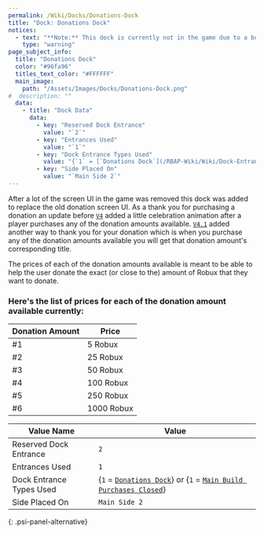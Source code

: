 ```yaml
---
permalink: /Wiki/Docks/Donations-Dock
title: "Dock: Donations Dock"
notices:
  - text: "**Note:** This dock is currently not in the game due to a bug on Roblox's end. It is unknown when or if it's going to be fixed."
    type: "warning"
page_subject_info:
  title: "Donations Dock"
  color: "#96fa96"
  titles_text_color: "#FFFFFF"
  main_image:
    path: "/Assets/Images/Docks/Donations-Dock.png"
#  description: ""
  data:
    - title: "Dock Data"
      data:
        - key: "Reserved Dock Entrance"
          value: "`2`"
        - key: "Entrances Used"
          value: "`1`"
        - key: "Dock Entrance Types Used"
          value: "{`1` = [`Donations Dock`](/RBAP-Wiki/Wiki/Dock-Entrance-Types/Donations-Dock)} or {`1` = [`Main Build Purchases Closed`](/RBAP-Wiki/Wiki/Dock-Entrance-Types/Main-Build-Purchases-Closed)}"
        - key: "Side Placed On"
          value: "`Main Side 2`"
---
```


After a lot of the screen UI in the game was removed this dock was added to replace the old donation screen UI. As a thank you for purchasing a donation an update before [`V4`](/RBAP-Wiki/Posts/Update-Log/4-0-0) added a little celebration animation after a player purchases any of the donation amounts available. [`V4.1`](/RBAP-Wiki/Posts/Update-Log/4-1-0) added another way to thank you for your donation which is when you purchase any of the donation amounts available you will get that donation amount's corresponding title.

The prices of each of the donation amounts available is meant to be able to help the user donate the exact (or close to the) amount of Robux that they want to donate.

### Here's the list of prices for each of the donation amount available currently:

| Donation Amount | Price |
|-|-|
| #1 | 5 Robux |
| #2 | 25 Robux |
| #3 | 50 Robux |
| #4 | 100 Robux |
| #5 | 250 Robux |
| #6 | 1000 Robux |

| Value Name               | Value |
|-|-|
| Reserved Dock Entrance   | `2` |
| Entrances Used           | `1` |
| Dock Entrance Types Used | {`1` = [`Donations Dock`](/RBAP-Wiki/Wiki/Dock-Entrance-Types/Donations-Dock)} or {`1` = [`Main Build Purchases Closed`](/RBAP-Wiki/Wiki/Dock-Entrance-Types/Main-Build-Purchases-Closed)} |
| Side Placed On           | `Main Side 2` |
{: .psi-panel-alternative}

<img class="dock-image" src="/RBAP-Wiki/Assets/Images/Docks/Donations-Dock.png" alt="">